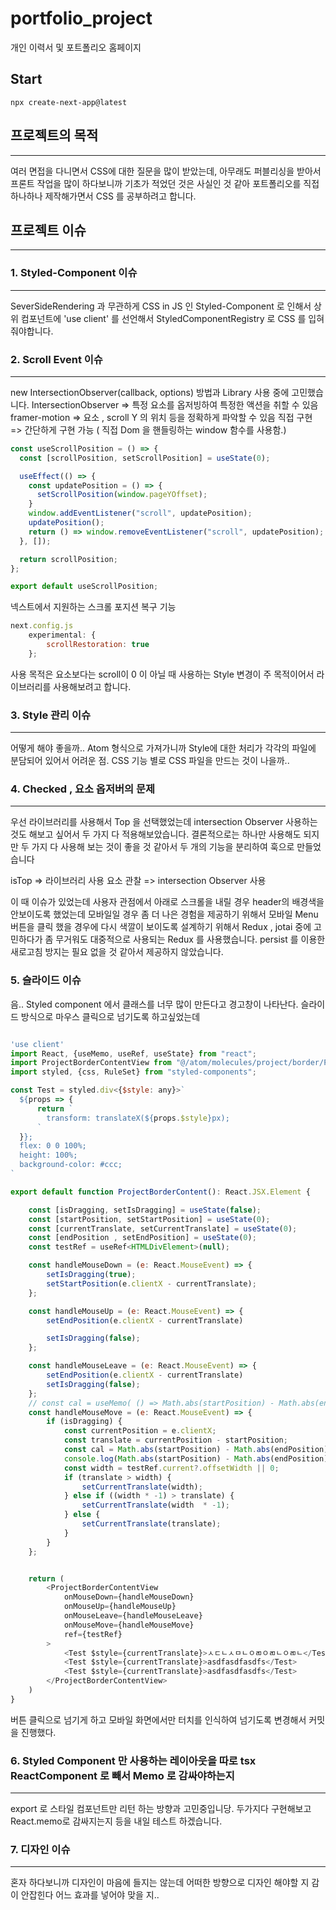 # portfolio_project
개인 이력서 및 포트폴리오 홈페이지 


## Start

```
npx create-next-app@latest
```

## 프로젝트의 목적

---
여러 면접을 다니면서 CSS에 대한 질문을 많이 받았는데,
아무래도 퍼블리싱을 받아서 프론트 작업을 많이 하다보니까 기초가 적었던 것은 사실인 것 같아
포트폴리오를 직접 하나하나 제작해가면서 CSS 를 공부하려고 합니다.


## 프로젝트 이슈

---
### 1. Styled-Component 이슈

---
SeverSideRendering 과 무관하게 CSS in JS 인 Styled-Component 로 인해서
상위 컴포넌트에 'use client' 를 선언해서 StyledComponentRegistry 로 CSS 를 입혀줘야합니다.


### 2. Scroll Event 이슈

---

new IntersectionObserver(callback, options) 방법과 Library 사용 중에 고민했습니다.
IntersectionObserver => 특정 요소를 옵저빙하여 특정한 액션을 취할 수 있음
framer-motion => 요소 , scroll Y 의 위치 등을 정확하게 파악할 수 있음
직접 구현 => 간단하게 구현 가능 ( 직접 Dom 을 핸들링하는 window 함수를 사용함.)

```javascript
const useScrollPosition = () => {
  const [scrollPosition, setScrollPosition] = useState(0);

  useEffect(() => {
    const updatePosition = () => {
      setScrollPosition(window.pageYOffset);
    }
    window.addEventListener("scroll", updatePosition);
    updatePosition();
    return () => window.removeEventListener("scroll", updatePosition);
  }, []);

  return scrollPosition;
};

export default useScrollPosition;
```

넥스트에서 지원하는 스크롤 포지션 복구 기능

```javascript
next.config.js
    experimental: {
        scrollRestoration: true
    };
```

사용 목적은 요소보다는 scroll이 0 이 아닐 때 사용하는 Style 변경이 주 목적이어서 라이브러리를 사용해보려고 합니다.


### 3. Style 관리 이슈

---
어떻게 해야 좋을까.. Atom 형식으로 가져가니까 Style에 대한 처리가 각각의 파일에 분담되어 있어서 어려운 점.
CSS 기능 별로 CSS 파일을 만드는 것이 나을까..


### 4. Checked , 요소 옵저버의 문제

---
우선 라이브러리를 사용해서 Top 을 선택했었는데 intersection Observer 사용하는 것도 해보고 싶어서 두 가지 다 적용해보았습니다. 
결론적으로는 하나만 사용해도 되지만 두 가지 다 사용해 보는 것이 좋을 것 같아서 두 개의 기능을 분리하여 훅으로 만들었습니다

isTop => 라이브러리 사용
요소 관찰 => intersection Observer 사용

이 때 이슈가 있었는데 사용자 관점에서 아래로 스크롤을 내릴 경우 header의 배경색을 안보이도록 했었는데 모바일일 경우 좀 더 나은 경험을 제공하기 위해서 모바일 Menu 버튼을 클릭 했을 경우에 다시 색깔이 보이도록 설계하기 위해서 
Redux , jotai 중에 고민하다가 좀 무거워도 대중적으로 사용되는 Redux 를 사용했습니다. persist 를 이용한 새로고침 방지는 필요 없을 것 같아서 제공하지 않았습니다.


### 5. 슬라이드 이슈

음.. Styled component 에서 클래스를 너무 많이 만든다고 경고창이 나타난다. 슬라이드 방식으로 마우스 클릭으로 넘기도록 하고싶었는데 

```javascript

'use client'
import React, {useMemo, useRef, useState} from "react";
import ProjectBorderContentView from "@/atom/molecules/project/border/ProjectBorderContentView";
import styled, {css, RuleSet} from "styled-components";

const Test = styled.div<{$style: any}>`
  ${props => {
      return `
        transform: translateX(${props.$style}px);
      `
  }};
  flex: 0 0 100%;
  height: 100%;
  background-color: #ccc;
`

export default function ProjectBorderContent(): React.JSX.Element {

    const [isDragging, setIsDragging] = useState(false);
    const [startPosition, setStartPosition] = useState(0);
    const [currentTranslate, setCurrentTranslate] = useState(0);
    const [endPosition , setEndPosition] = useState(0);
    const testRef = useRef<HTMLDivElement>(null);

    const handleMouseDown = (e: React.MouseEvent) => {
        setIsDragging(true);
        setStartPosition(e.clientX - currentTranslate);
    };

    const handleMouseUp = (e: React.MouseEvent) => {
        setEndPosition(e.clientX - currentTranslate)

        setIsDragging(false);
    };

    const handleMouseLeave = (e: React.MouseEvent) => {
        setEndPosition(e.clientX - currentTranslate)
        setIsDragging(false);
    };
    // const cal = useMemo( () => Math.abs(startPosition) - Math.abs(endPosition) , []);
    const handleMouseMove = (e: React.MouseEvent) => {
        if (isDragging) {
            const currentPosition = e.clientX;
            const translate = currentPosition - startPosition;
            const cal = Math.abs(startPosition) - Math.abs(endPosition);
            console.log(Math.abs(startPosition) - Math.abs(endPosition));
            const width = testRef.current?.offsetWidth || 0;
            if (translate > width) {
                setCurrentTranslate(width);
            } else if ((width * -1) > translate) {
                setCurrentTranslate(width  * -1);
            } else {
                setCurrentTranslate(translate);
            }
        }
    };


    return (
        <ProjectBorderContentView
            onMouseDown={handleMouseDown}
            onMouseUp={handleMouseUp}
            onMouseLeave={handleMouseLeave}
            onMouseMove={handleMouseMove}
            ref={testRef}
        >
            <Test $style={currentTranslate}>ㅅㄷㄴㅅㅁㄴㅇㄻㅇㄻㄴㅇㄻㄴ</Test>
            <Test $style={currentTranslate}>asdfasdfasdfs</Test>
            <Test $style={currentTranslate}>asdfasdfasdfs</Test>
        </ProjectBorderContentView>
    )
}
```

버튼 클릭으로 넘기게 하고 모바일 화면에서만 터치를 인식하여 넘기도록 변경해서 커밋을 진행했다.


### 6. Styled Component 만 사용하는 레이아웃을 따로 tsx ReactComponent 로 빼서 Memo 로 감싸야하는지

---
export 로 스타일 컴포넌트만 리턴 하는 방향과 고민중입니당.
두가지다 구현해보고 React.memo로 감싸지는지 등을 내일 테스트 하겠습니다. 


### 7. 디자인 이슈

---
혼자 하다보니까 디자인이 마음에 들지는 않는데 어떠한 방향으로 디자인 해야할 지 감이 안잡힌다 어느 효과를 넣어야 맞을 지.. 
